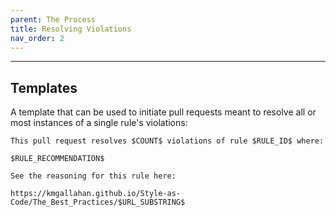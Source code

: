 ```yaml
---
parent: The Process
title: Resolving Violations
nav_order: 2
---
```




---

## Templates

A template that can be used to initiate pull requests meant to resolve all or most instances of a single rule's violations:

```
This pull request resolves $COUNT$ violations of rule $RULE_ID$ where:

$RULE_RECOMMENDATION$

See the reasoning for this rule here:

https://kmgallahan.github.io/Style-as-Code/The_Best_Practices/$URL_SUBSTRING$
```